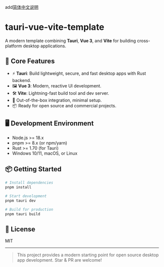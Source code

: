 add[简体中文说明](./README.zh-CN.md)

# tauri-vue-vite-template

A modern template combining **Tauri**, **Vue 3**, and **Vite** for building cross-platform desktop applications.

## 🚀 Core Features
- ⚡ **Tauri**: Build lightweight, secure, and fast desktop apps with Rust backend.
- 🖼️ **Vue 3**: Modern, reactive UI development.
- 🛠️ **Vite**: Lightning-fast build tool and dev server.
- 🧩 Out-of-the-box integration, minimal setup.
- 📦 Ready for open source and commercial projects.

## 🖥️ Development Environment
- Node.js >= 18.x
- pnpm >= 8.x (or npm/yarn)
- Rust >= 1.70 (for Tauri)
- Windows 10/11, macOS, or Linux

## 📦 Getting Started
```bash
# Install dependencies
pnpm install

# Start development
pnpm tauri dev

# Build for production
pnpm tauri build
```

## 📄 License
MIT

---

> This project provides a modern starting point for open source desktop app development. Star & PR are welcome!
